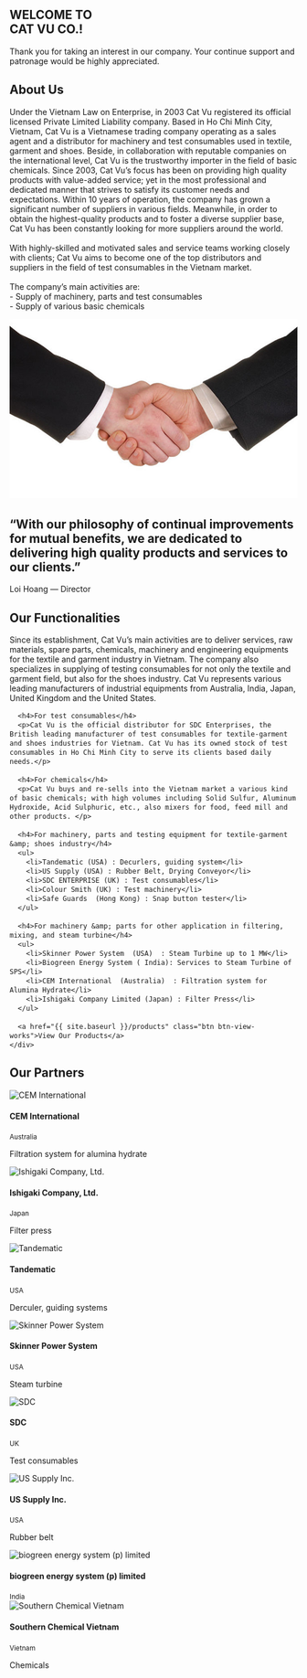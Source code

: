 <section id="slider">
  <div class="container">
    <div class="row">
      <div class="col-md-10 col-md-offset-2">
        <div class="block">
          <h1 class="animated fadeInUp">WELCOME TO<br>CAT VU CO.!</h1>
          <p class="animated fadeInUp">Thank you for taking an interest in our company. Your continue support and patronage would be highly appreciated.</p>
        </div>
      </div>
    </div>
  </div>
</section>
<!-- Wrapper Start -->
<section id="intro">
  <div class="container">
    <div class="row">
      <div class="col-md-7 col-sm-12">
        <div class="block">
          <div class="section-title">
            <h2>About Us</h2>
          </div>
          <p>
            Under the Vietnam Law on Enterprise, in 2003 Cat Vu registered its official licensed Private Limited Liability company. Based in Ho Chi Minh City, Vietnam, Cat Vu is a Vietnamese trading company operating as a sales agent and a distributor for machinery and test consumables used in textile, garment and shoes. Beside, in collaboration with reputable companies on the international level, Cat Vu is the trustworthy importer in the field of basic chemicals. Since 2003, Cat Vu’s focus has been on providing high quality products with value-added service; yet in the most professional and dedicated manner that strives to satisfy its customer needs and expectations. Within 10 years of operation, the company has grown a significant number of suppliers in various fields. Meanwhile, in order to obtain the highest-quality products and to foster a diverse supplier base, Cat Vu has been constantly looking for more suppliers around the world.
            <br><br>
            With highly-skilled and motivated sales and service teams working closely with clients; Cat Vu aims to become one of the top distributors and suppliers in the field of test consumables in the Vietnam market.
            <br><br>
            The company’s main activities are:
            <br>
            - Supply of machinery, parts and test consumables
            <br>
            - Supply of various basic chemicals
          </p>
        </div>
      </div><!-- .col-md-7 close -->
      <div class="col-md-5 col-sm-12">
        <div class="block">
          <img src="img/handshake.jpg" alt="Img">
        </div>
      </div><!-- .col-md-5 close -->
    </div>
  </div>
</section>

<!-- Call to action Start -->
<section id="call-to-action">
  <div class="container">
    <div class="row">
      <div class="col-md-12">
        <div class="block">
          <h2>“With our philosophy of continual improvements for mutual benefits, we are dedicated to delivering high quality products and services to our clients.”</h2>
          <p>Loi Hoang — Director</p>
        </div>
      </div>
    </div>
  </div>
</section>

<section id="feature">
<div class="container">
  <div class="row">
    <div class="col-md-6 col-md-offset-6">
      <h2 class="section-title">Our Functionalities</h2>
      <p>Since its establishment, Cat Vu’s main activities are to deliver services, raw materials, spare parts, chemicals, machinery and engineering equipments for the textile and garment industry in Vietnam. The company also specializes in supplying of testing consumables for not only the textile and garment field, but also for the shoes industry. Cat Vu represents various leading manufacturers of industrial equipments from Australia, India, Japan, United Kingdom and the United States.</p>

      <h4>For test consumables</h4>
      <p>Cat Vu is the official distributor for SDC Enterprises, the British leading manufacturer of test consumables for textile-garment and shoes industries for Vietnam. Cat Vu has its owned stock of test consumables in Ho Chi Minh City to serve its clients based daily needs.</p>

      <h4>For chemicals</h4>
      <p>Cat Vu buys and re-sells into the Vietnam market a various kind of basic chemicals; with high volumes including Solid Sulfur, Aluminum Hydroxide, Acid Sulphuric, etc., also mixers for food, feed mill and other products. </p>

      <h4>For machinery, parts and testing equipment for textile-garment &amp; shoes industry</h4>
      <ul>
        <li>Tandematic (USA) : Decurlers, guiding system</li>
        <li>US Supply (USA) : Rubber Belt, Drying Conveyor</li>
        <li>SDC ENTERPRISE (UK) : Test consumables</li>
        <li>Colour Smith (UK) : Test machinery</li>
        <li>Safe Guards  (Hong Kong) : Snap button tester</li>
      </ul>

      <h4>For machinery &amp; parts for other application in filtering, mixing, and steam turbine</h4>
      <ul>
        <li>Skinner Power System  (USA)  : Steam Turbine up to 1 MW</li>
        <li>Biogreen Energy System ( India): Services to Steam Turbine of SPS</li>
        <li>CEM International  (Australia)  : Filtration system for Alumina Hydrate</li>
        <li>Ishigaki Company Limited (Japan) : Filter Press</li>
      </ul>

      <a href="{{ site.baseurl }}/products" class="btn btn-view-works">View Our Products</a>
    </div>
  </div>
</div>
</section>

<!-- Partner Start -->
<section id="service">
  <div class="container">
    <div class="row">
      <div class="section-title">
        <h2>Our Partners</h2>
      </div>
    </div>
    <div class="row ">
      <div class="col-sm-6 col-md-3">
        <div class="service-item">
          <img class="partner-logo" src="{{ site.baseurl }}/img/partners/cem.gif" alt="CEM International">
          <h4>CEM International</h4>
          <small>Australia</small>
          <p>Filtration system for alumina hydrate</p>
        </div>
      </div>
      <div class="col-sm-6 col-md-3">
        <div class="service-item">
          <img class="partner-logo" src="{{ site.baseurl }}/img/partners/ishigaki.png" alt="Ishigaki Company, Ltd.">
          <h4>Ishigaki Company, Ltd.</h4>
          <small>Japan</small>
          <p>Filter press</p>
        </div>
      </div>
      <div class="col-sm-6 col-md-3">
        <div class="service-item">
          <img class="partner-logo" src="{{ site.baseurl }}/img/partners/tande.gif" alt="Tandematic">
          <h4>Tandematic</h4>
          <small>USA</small>
          <p>Derculer, guiding systems</p>
        </div>
      </div>
      <div class="col-sm-6 col-md-3">
        <div class="service-item">
          <img class="partner-logo" src="{{ site.baseurl }}/img/partners/skinner.png" alt="Skinner Power System">
          <h4>Skinner Power System</h4>
          <small>USA</small>
          <p>Steam turbine</p>
        </div>
      </div>
      <div class="col-sm-6 col-md-3">
        <div class="service-item">
          <img class="partner-logo" src="{{ site.baseurl }}/img/partners/sdc.png" alt="SDC">
          <h4>SDC</h4>
          <small>UK</small>
          <p>Test consumables</p>
        </div>
      </div>
      <div class="col-sm-6 col-md-3">
        <div class="service-item">
          <img class="partner-logo" src="{{ site.baseurl }}/img/partners/shield.gif" alt="US Supply Inc.">
          <h4>US Supply Inc.</h4>
          <small>USA</small>
          <p>Rubber belt</p>
        </div>
      </div>
      <div class="col-sm-6 col-md-3">
        <div class="service-item">
          <img class="partner-logo" src="{{ site.baseurl }}/img/partners/biogreen.png" alt="biogreen energy system (p) limited">
          <h4>biogreen energy system (p) limited</h4>
          <small>India</small>
        </div>
      </div>
      <div class="col-sm-6 col-md-3">
        <div class="service-item">
          <img class="partner-logo" src="{{ site.baseurl }}/img/partners/hoachatmn.jpg" alt="Southern Chemical Vietnam">
          <h4>Southern Chemical Vietnam</h4>
          <small>Vietnam</small>
          <p>Chemicals</p>
        </div>
      </div>
    </div>
  </div>
</section>
